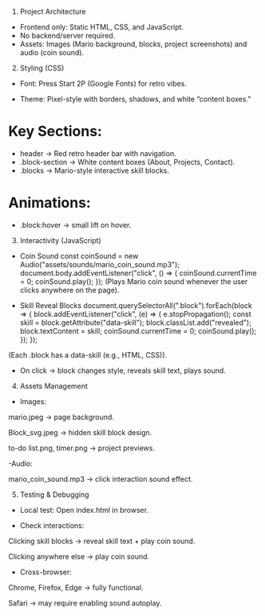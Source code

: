1. Project Architecture
- Frontend only: Static HTML, CSS, and JavaScript.
- No backend/server required.
- Assets: Images (Mario background, blocks, project screenshots) and audio (coin sound).

2. Styling (CSS)

- Font: Press Start 2P
 (Google Fonts) for retro vibes.

- Theme: Pixel-style with borders, shadows, and white “content boxes.”

# Key Sections:
- header → Red retro header bar with navigation.
- .block-section → White content boxes (About, Projects, Contact).
- .blocks → Mario-style interactive skill blocks.

# Animations:
- .block:hover → small lift on hover.

3. Interactivity (JavaScript)
- Coin Sound
const coinSound = new Audio("assets/sounds/mario_coin_sound.mp3");
document.body.addEventListener("click", () => {
  coinSound.currentTime = 0;
  coinSound.play();
});
(Plays Mario coin sound whenever the user clicks anywhere on the page).

- Skill Reveal Blocks
document.querySelectorAll(".block").forEach(block => {
  block.addEventListener("click", (e) => {
    e.stopPropagation(); 
    const skill = block.getAttribute("data-skill");
    block.classList.add("revealed");
    block.textContent = skill;
    coinSound.currentTime = 0;
    coinSound.play();
  });
});

(Each .block has a data-skill (e.g., HTML, CSS)).

- On click → block changes style, reveals skill text, plays sound.


 4. Assets Management

- Images:

mario.jpeg → page background.

Block_svg.jpeg → hidden skill block design.

to-do list.png, timer.png → project previews.

-Audio:

mario_coin_sound.mp3 → click interaction sound effect.

 5. Testing & Debugging

- Local test: Open index.html in browser.

- Check interactions:

Clicking skill blocks → reveal skill text + play coin sound.

Clicking anywhere else → play coin sound.

- Cross-browser:

Chrome, Firefox, Edge → fully functional.

Safari → may require enabling sound autoplay.



